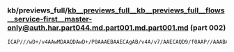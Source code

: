 ### kb/previews_full/kb__previews_full__kb__previews_full__flows__service-first__master-only@auth.har.part044.md.part001.md.part001.md (part 002)

```md
ICAP///wD+/v4AAwMDAAQDAwD+/P0AAAEBAAECAgAB/v4A/v7/AAECAQD9/f0AAP//AAABAAD8/PwAAwABAP///wD+/v4AAQEAAP///wAAAAAAAP//AAAAAAD+/
```

```

